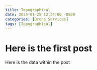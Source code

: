 ```yaml
---
title: Topographical
date: 2024-01-25 12:24:00 -0800
categories: [Drone Services]
tags: [Topographical]
---
```


# Here is the first post

Here is the data within the post